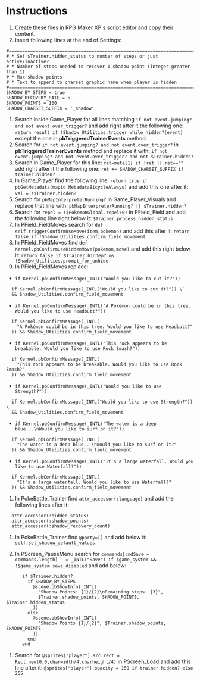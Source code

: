 # Instructions

1. Create these files in RPG Maker XP's script editor and copy their content.
1. Insert following lines at the end of Settings:
```
#===============================================================================
# * Set $Trainer.hidden_status to number of steps or just active/inactive?
# * Number of steps needed to recover 1 shadow point (integer greater than 1)
# * Max shadow points
# * Text to append to charset graphic name when player is hidden
#===============================================================================
SHADOW_BY_STEPS = true
SHADOW_RECOVERY_RATE = 5
SHADOW_POINTS = 100
SHADOW_CHARSET_SUFFIX = '_shadow'
```
1. Search inside Game_Player for all lines matching
`if not event.jumping? and not event.over_trigger?`
and add right after it the following one:
`return result if !Shadow_Utilities.trigger_while_hidden?(event)`
except the one in **pbTriggeredTrainerEvents** method.
1. Search for `if not event.jumping? and not event.over_trigger?` in **pbTriggeredTrainerEvents** method and replace it with:
`if not event.jumping? and not event.over_trigger? and not $Trainer.hidden?`
1. Search in Game_Player for this line: `ret=meta[1] if !ret || ret==""`
add right after it the following one: `ret += SHADOW_CHARSET_SUFFIX if trainer.hidden?`
1. In Game_Player find the following line:
`return true if pbGetMetadata(mapid,MetadataBicycleAlways)`
and add this one after it: `val = !$Trainer.hidden?`
1. Search for `pbMapInterpreterRunning?` in Game_Player_Visuals and replace that line with: `pbMapInterpreterRunning? || $Trainer.hidden?`
1. Search for `repel = ($PokemonGlobal.repel>0)` in PField_Field and add the following line right below it: `$Trainer.process_hidden_status`
1. In PField_FieldMoves search for `def self.triggerConfirmUseMove(item,pokemon)` and add this after it: `return false if !Shadow_Utilities.confirm_field_movement`
1. In PField_FieldMoves find `def Kernel.pbConfirmUseHiddenMove(pokemon,move)` and add this right below it: `return false if $Trainer.hidden? && !Shadow_Utilities.prompt_for_unhide`
1. In PField_FieldMoves replace:
* `if Kernel.pbConfirmMessage(_INTL("Would you like to cut it?"))`
```
  if Kernel.pbConfirmMessage(_INTL("Would you like to cut it?")) \`
  && Shadow_Utilities.confirm_field_movement
```

* `if Kernel.pbConfirmMessage(_INTL("A Pokémon could be in this tree. Would you like to use Headbutt?"))`
```
  if Kernel.pbConfirmMessage(_INTL(
    "A Pokémon could be in this tree. Would you like to use Headbutt?"
  )) && Shadow_Utilities.confirm_field_movement
```

* `if Kernel.pbConfirmMessage(_INTL("This rock appears to be breakable. Would you like to use Rock Smash?"))`
```
  if Kernel.pbConfirmMessage(_INTL(
    "This rock appears to be breakable. Would you like to use Rock Smash?"
  )) && Shadow_Utilities.confirm_field_movement
```

* `if Kernel.pbConfirmMessage(_INTL("Would you like to use Strength?"))`
```
  if Kernel.pbConfirmMessage(_INTL("Would you like to use Strength?")) \
  && Shadow_Utilities.confirm_field_movement
```

* `if Kernel.pbConfirmMessage(_INTL("The water is a deep blue...\nWould you like to surf on it?"))`
```
  if Kernel.pbConfirmMessage(_INTL(
    "The water is a deep blue...\nWould you like to surf on it?"
  )) && Shadow_Utilities.confirm_field_movement
```

* `if Kernel.pbConfirmMessage(_INTL("It's a large waterfall. Would you like to use Waterfall?"))`
```
  if Kernel.pbConfirmMessage(_INTL(
    "It's a large waterfall. Would you like to use Waterfall?"
  )) && Shadow_Utilities.confirm_field_movement
```

1. In PokeBattle_Trainer find `attr_accessor(:language)` and add the following lines after it:
```
  attr_accessor(:hidden_status)
  attr_accessor(:shadow_points)
  attr_accessor(:shadow_recovery_count)
```

1. In PokeBattle_Trainer find `@party=[]` and add below it: `self.set_shadow_default_values`

1. In PScreen_PauseMenu search for `commands[cmdSave = commands.length]   = _INTL("Save") if $game_system && !$game_system.save_disabled` and add below:
```
      if $Trainer.hidden?
        if SHADOW_BY_STEPS
          @scene.pbShowInfo(_INTL(
            "Shadow Points: {1}/{2}\nRemaining steps: {3}",
            $Trainer.shadow_points, SHADOW_POINTS, $Trainer.hidden_status
          ))
        else
          @scene.pbShowInfo(_INTL(
            "Shadow Points {1}/{2}", $Trainer.shadow_points, SHADOW_POINTS
          ))
        end
      end
```

1. Search for `@sprites["player"].src_rect = Rect.new(0,0,charwidth/4,charheight/4)` in PScreen_Load and add this line after it: `@sprites["player"].opacity = 150 if trainer.hidden? else 255`
